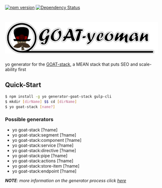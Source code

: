 
[![npm version](https://img.shields.io/npm/v/generator-goat-stack.svg)](https://www.npmjs.com/package/generator-goat-stack)
[![Dependency Status](https://img.shields.io/david/projectSHAI/GOAT-stack.svg)](https://david-dm.org/JCThomas4214/GOAT-yeoman.svg)

# [![GOAT-yeoman](https://github.com/JCThomas4214/Documentation/blob/master/GOAT-yeoman/goat-yeoman-banner.png)](https://github.com/JCThomas4214/GOAT-yeoman)
yo generator for the [GOAT-stack](https://github.com/projectSHAI/GOAT-stack), a MEAN stack that puts SEO and scale-ability first

## Quick-Start

```sh
$ npm install -g yo generator-goat-stack gulp-cli
$ mkdir [dirName] $$ cd [dirName]
$ yo goat-stack [name?]
```

### Possible generators

  + yo goat-stack [?name]
  + yo goat-stack:segment [?name]
  + yo goat-stack:component [?name]
  + yo goat-stack:service [?name]
  + yo goat-stack:directive [?name]
  + yo goat-stack:pipe [?name]
  + yo goat-stack:actions [?name]
  + yo goat-stack:store-item [?name]
  + yo goat-stack:endpoint [?name]
  
_**NOTE**: more information on the generator process click [here](https://github.com/projectSHAI/GOAT-stack/wiki/Yeoman-Generator-usage)_
